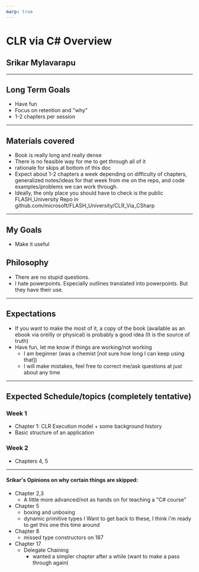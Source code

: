 ```yaml
---
marp: true
---
```


# CLR via C# Overview
## Srikar Mylavarapu
---
## Long Term Goals
- Have fun
- Focus on retention and "why"
- 1-2 chapters per session
---
## Materials covered
- Book is really long and really dense
- There is no feasible way for me to get through all of it
- rationale for skips at bottom of this doc
- Expect about 1-2 chapters a week depending on difficulty of chapters, generalized notes/ideas for that week from me on the repo, and code examples/problems we can work through.
- Ideally, the only place you should have to check is the public FLASH_University Repo in github.com/microsoft/FLASH_University/CLR_Via_CSharp
---
## My Goals
- Make it useful

## Philosophy
- There are no stupid questions.
- I hate powerpoints. Especially outlines translated into powerpoints. But they have their use.
---

## Expectations
- If you want to make the most of it, a copy of the book (available as an ebook via oreilly or physical) is probably a good idea (It is the source of truth)
- Have fun, let me know if things are working/not working
    - I am beginner (was a chemist [not sure how long I can keep using that])
    - I will make mistakes, feel free to correct me/ask questions at just about any time
---

## Expected Schedule/topics (completely tentative)
### Week 1
- Chapter 1: CLR Execution model + some background history
- Basic structure of an application

### Week 2
- Chapters 4, 5

---

#### Srikar's Opinions on why certain things are skipped:
- Chapter 2,3 
    - A little more advanced/not as hands on for teaching a "C# course"
- Chapter 5 
    - boxing and unboxing 
    - dynamic primitive types
        I Want to get back to these, I think i'm ready to get this one this time around
- Chapter 8 
    - missed type constructors on 187
- Chapter 17
    - Delegate Chaining
        - wanted a simpler chapter after a while (want to make a pass through again)
